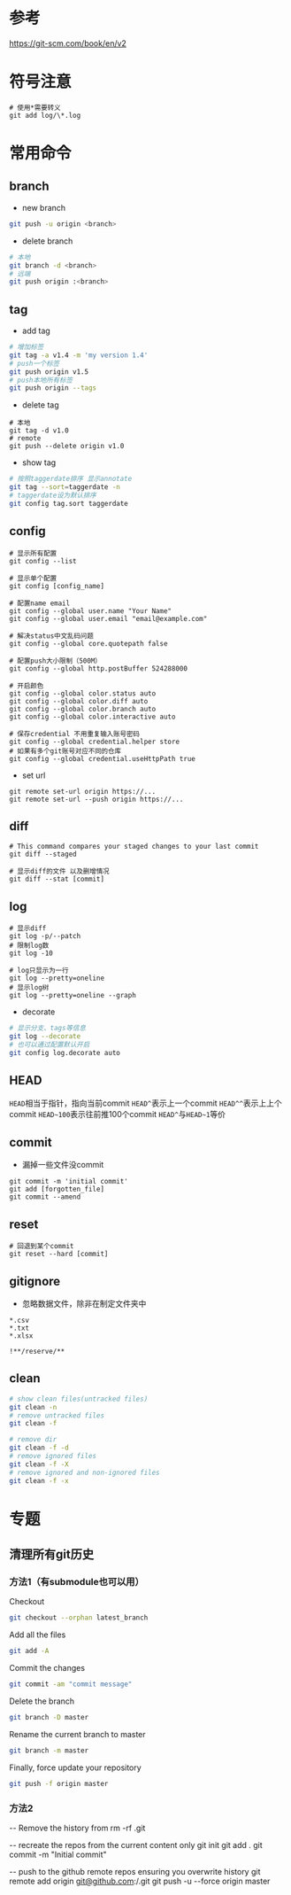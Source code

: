 # 参考

https://git-scm.com/book/en/v2

# 符号注意

```
# 使用*需要转义
git add log/\*.log
```

# 常用命令

## branch

* new branch

```bash
git push -u origin <branch>
```

* delete branch

```bash
# 本地
git branch -d <branch>
# 远端
git push origin :<branch>
```

## tag

* add tag

```bash
# 增加标签
git tag -a v1.4 -m 'my version 1.4'
# push一个标签
git push origin v1.5
# push本地所有标签
git push origin --tags
```

* delete tag

```
# 本地
git tag -d v1.0
# remote
git push --delete origin v1.0
```

* show tag

```bash
# 按照taggerdate排序 显示annotate
git tag --sort=taggerdate -n
# taggerdate设为默认排序
git config tag.sort taggerdate
```

## config

```
# 显示所有配置
git config --list

# 显示单个配置
git config [config_name]

# 配置name email
git config --global user.name "Your Name"
git config --global user.email "email@example.com"

# 解决status中文乱码问题
git config --global core.quotepath false

# 配置push大小限制（500M）
git config --global http.postBuffer 524288000

# 开启颜色
git config --global color.status auto
git config --global color.diff auto
git config --global color.branch auto
git config --global color.interactive auto

# 保存credential 不用重复输入账号密码
git config --global credential.helper store
# 如果有多个git账号对应不同的仓库
git config --global credential.useHttpPath true
```

* set url

```
git remote set-url origin https://...
git remote set-url --push origin https://...
```

## diff

```
# This command compares your staged changes to your last commit
git diff --staged

# 显示diff的文件 以及删增情况
git diff --stat [commit]
```

## log

```
# 显示diff
git log -p/--patch
# 限制log数
git log -10

# log只显示为一行
git log --pretty=oneline
# 显示log树
git log --pretty=oneline --graph
```

* decorate

```bash
# 显示分支、tags等信息
git log --decorate
# 也可以通过配置默认开启
git config log.decorate auto
```

## HEAD

`HEAD`相当于指针，指向当前commit
`HEAD^`表示上一个commit
`HEAD^^`表示上上个commit
`HEAD~100`表示往前推100个commit
`HEAD^`与`HEAD~1`等价

## commit

* 漏掉一些文件没commit

```
git commit -m 'initial commit'
git add [forgotten_file]
git commit --amend
```

## reset

```
# 回退到某个commit
git reset --hard [commit]
```

## gitignore

* 忽略数据文件，除非在制定文件夹中

```
*.csv
*.txt
*.xlsx

!**/reserve/**

```

## clean

```bash
# show clean files(untracked files)
git clean -n
# remove untracked files
git clean -f

# remove dir
git clean -f -d
# remove ignored files
git clean -f -X
# remove ignored and non-ignored files
git clean -f -x
```

# 专题

## 清理所有git历史

### 方法1（有submodule也可以用）

Checkout

```sh
git checkout --orphan latest_branch
```

Add all the files

```sh
git add -A
```

Commit the changes

```sh
git commit -am "commit message"
```

Delete the branch

```sh
git branch -D master
```

Rename the current branch to master

```sh
git branch -m master
```

Finally, force update your repository

```sh
git push -f origin master
```

### 方法2

-- Remove the history from 
rm -rf .git

-- recreate the repos from the current content only
git init
git add .
git commit -m "Initial commit"

-- push to the github remote repos ensuring you overwrite history
git remote add origin git@github.com:<YOUR ACCOUNT>/<YOUR REPOS>.git
git push -u --force origin master

